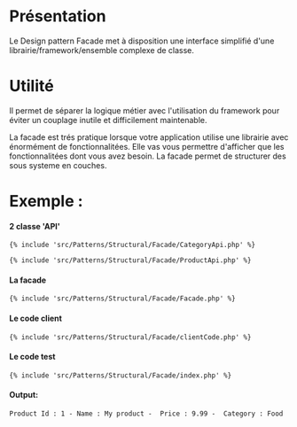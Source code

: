 # Présentation

Le Design pattern Facade met à disposition une interface simplifié d'une librairie/framework/ensemble complexe de classe.

# Utilité

Il permet de séparer la logique métier avec l'utilisation du framework pour éviter un couplage inutile et difficilement
maintenable.

La facade est trés pratique lorsque votre application utilise une librairie avec énormément de fonctionnalitées.
Elle vas vous permettre d'afficher que les fonctionnalitées dont vous avez besoin.
La facade permet de structurer des sous systeme en couches.

# Exemple :


#### 2 classe 'API'

```
{% include 'src/Patterns/Structural/Facade/CategoryApi.php' %}
``` 

```
{% include 'src/Patterns/Structural/Facade/ProductApi.php' %}
``` 

#### La facade

```
{% include 'src/Patterns/Structural/Facade/Facade.php' %}
```

#### Le code client

```
{% include 'src/Patterns/Structural/Facade/clientCode.php' %}
```

#### Le code test

```
{% include 'src/Patterns/Structural/Facade/index.php' %}
```

#### Output:

```
Product Id : 1 - Name : My product -  Price : 9.99 -  Category : Food
```  